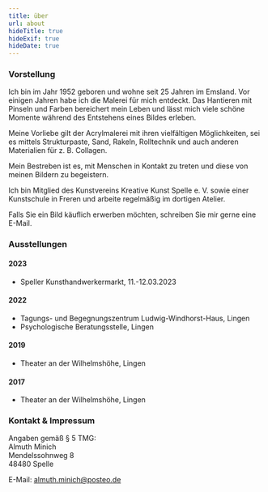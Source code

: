 ```yaml
---
title: über
url: about
hideTitle: true
hideExif: true
hideDate: true
---
```


### Vorstellung
Ich bin im Jahr 1952 geboren und wohne seit 25 Jahren im Emsland. Vor einigen Jahren habe ich die Malerei für mich entdeckt. Das Hantieren mit Pinseln und Farben bereichert mein Leben und lässt mich viele schöne Momente während des Entstehens eines Bildes erleben. 

Meine Vorliebe gilt der Acrylmalerei mit ihren vielfältigen Möglichkeiten, sei es mittels Strukturpaste, Sand, Rakeln, Rolltechnik und auch anderen Materialien für z. B. Collagen. 

Mein Bestreben ist es, mit Menschen in Kontakt zu treten und diese von meinen Bildern zu begeistern. 

Ich bin Mitglied des Kunstvereins Kreative Kunst Spelle e. V. sowie einer Kunstschule in Freren und arbeite regelmäßig im dortigen Atelier.

Falls Sie ein Bild käuflich erwerben möchten, schreiben Sie mir gerne eine E-Mail.

### Ausstellungen

#### 2023
- Speller Kunsthandwerkermarkt, 11.-12.03.2023

#### 2022 
- Tagungs- und Begegnungszentrum Ludwig-Windhorst-Haus, Lingen  
- Psychologische Beratungsstelle, Lingen  

#### 2019 
- Theater an der Wilhelmshöhe, Lingen  

#### 2017 
- Theater an der Wilhelmshöhe, Lingen  



### Kontakt & Impressum

Angaben gemäß § 5 TMG:  
Almuth Minich  
Mendelssohnweg 8   
48480 Spelle  
  
E-Mail: almuth.minich@posteo.de
